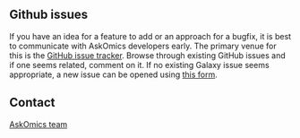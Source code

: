 <!--
.. title: Contact
.. slug: contact
.. date: 2020-05-12 12:51:22 UTC+02:00
.. tags: 
.. category: 
.. link: 
.. description: 
.. type: text
-->

## Github issues

If you have an idea for a feature to add or an approach for a bugfix, it is best to communicate with AskOmics developers early. The primary venue for this is the [GitHub issue tracker](https://github.com/askomics/flaskomics/issues). Browse through existing GitHub issues and if one seems related, comment on it. If no existing Galaxy issue seems appropriate, a new issue can be opened using [this form](https://github.com/askomics/flaskomics/issues/new).


## Contact

<a href='mailto:askomics@irisa.fr?Subject=[askomics] help'>AskOmics team</a>
